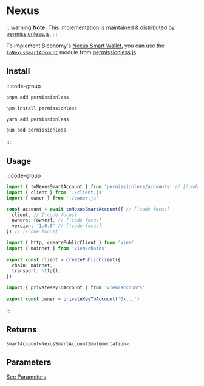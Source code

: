 # Nexus

:::warning
**Note:** This implementation is maintained & distributed by [permissionless.js](https://docs.pimlico.io/permissionless).
:::

To implement Biconomy's [Nexus Smart Wallet](https://github.com/bcnmy/nexus), you can use the [`toNexusSmartAccount`](https://docs.pimlico.io/permissionless/reference/accounts/toNexusSmartAccount) module from [permissionless.js](https://docs.pimlico.io/permissionless/)

## Install

:::code-group
```bash [pnpm]
pnpm add permissionless
```

```bash [npm]
npm install permissionless
```

```bash [yarn]
yarn add permissionless
```

```bash [bun]
bun add permissionless
```
:::

## Usage

:::code-group

```ts twoslash [example.ts]
import { toNexusSmartAccount } from 'permissionless/accounts' // [!code focus]
import { client } from './client.js'
import { owner } from './owner.js'

const account = await toNexusSmartAccount({ // [!code focus]
  client, // [!code focus]
  owners: [owner], // [!code focus]
  version: '1.0.0' // [!code focus]
}) // [!code focus]
```

```ts twoslash [client.ts] filename="config.ts"
import { http, createPublicClient } from 'viem'
import { mainnet } from 'viem/chains'
 
export const client = createPublicClient({
  chain: mainnet,
  transport: http(),
})
```

```ts twoslash [owner.ts (Private Key)] filename="owner.ts"
import { privateKeyToAccount } from 'viem/accounts'
 
export const owner = privateKeyToAccount('0x...')
```
:::

## Returns

`SmartAccount<NexusSmartAccountImplementation>`

## Parameters

[See Parameters](https://docs.pimlico.io/permissionless/reference/accounts/toNexusSmartAccount#parameters)